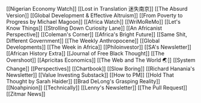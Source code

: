 [[Nigerian Economy Watch]]
[[Lost in Translation 迷失南京]]
[[The Absurd Version]]
[[Global Development & Effective Altruism]]
[[From Poverty to Progress by Michael Magoon]]
[[Africa Watch]]
[[WriMoReMo]]
[[Let's Know Things]]
[[Strolling Down Curiosity Lane]]
[[An Africanist Perspective]]
[[Coleman's Corner]]
[[Africa's Bright Future]]
[[Same Shit, Different Government]]
[[The Weekly Anthropocene]]
[[Global Developments]]
[[The Week in Africa]]
[[Philoinvestor]]
[[SA's Newsletter]]
[[African History Extra]]
[[Journal of Free Black Thought]]
[[The Overshoot]]
[[Apricitas Economics]]
[[The Web and The World 🌏]]
[[System Change]]
[[Perspectives]]
[[Chartbook]]
[[Slow Boring]]
[[Richard Hanania's Newsletter]]
[[Value Investing Substack]]
[[How to PM]]
[[Hold That Thought by Sarah Haider]]
[[Brad DeLong's Grasping Reality]]
[[Noahpinion]]
[[Technically]]
[[Lenny's Newsletter]]
[[The Pull Request]]
[[Zitmar News]]
